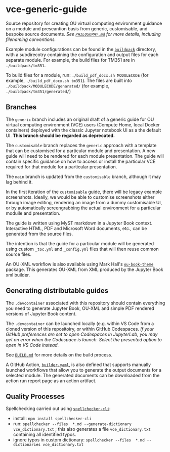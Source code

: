 # vce-generic-guide

Source repository for creating OU virtual computing environment guidance on a module and preseantion basis from generic, customisable, and bespoke source documents. *See [`PHILOSOPHY.md`](PHILOSOPHY.md) for more details, including filenaming conventions.*

Example module configurations can be found in the [`buildpack`](buildpack/) directory, with a subdirecotry containing the configuration and output files for each separate module. For example, the build files for TM351 are in `./buildpack/tm351`.

To build files for a module, run: `./build_pdf_docx.sh MODULECODE` (for example, `./build_pdf_docx.sh tm351`). The files are built into `./buildpack/MODULECODE/genarated/` (for example, `./buildpack/tm351/generated/`)

## Branches

The `generic` branch includes an original draft of a generic guide for OU virtual computing environment (VCE) users (Compute Home, local Docker containers) deployed with the classic Jupyter notebook UI as a the default UI. __This branch should be regarded as deprecated.__

The `customisable` branch replaces the `generic` approach with a template that can be customised for a particular module and presentation. A new guide will need to be rendered for each module presentation. The guide will contain specific guidance on how to access or install the particular VCE required for that module for a particular presentation.

The `main` branch is updated from the `customisable` branch, although it may lag behind it.

In the first iteration of the `customisable` guide, there will be legacy example screenshots. Ideally, we would be able to customise screenshots either through image editing, rendering an image from a dummy customisable UI, or by automatically screengrabbing the actual environment for a particular moduile and presentation.

The guide is written using MyST markdown in a Jupyter Book context. Interactive HTML, PDF and Microsoft Word documents, etc., can be generated from the source files.

The intention is that the guide for a particular module will be generated using custom `_toc.yml` and `_config.yml` files that will then reuse common source files.

An OU-XML workflow is also available using Mark Hall's [`ou-book-theme`](https://pypi.org/project/ou-book-theme/) package. This generates OU-XML from XML produced by the Jupyter Book xml builder.

## Generating distributable guides

The `.devcontainer` associated with this repository should contain everything you need to generate Jupyter Book, OU-XML and simple PDF rendered versions of Jupyter Book content.

The `.devcontainer` can be launched locally (e.g. within VS Code from a cloned version of this repositoiry, or within GitHub Codespaces. *If your GitHub preferences are set to open Codespaces in  JupyterLab, you may get an error when the Codespace is launch. Select the presented option to open in VS Code instead.*

See [`BUILD.md`](BUILD.md) for more details on the build process.

A GitHub Action, [`builder.yaml`](.github/workflows/builder.yaml), is also defined that supports manually launched workflows that allow you to generate the output documents for a selected module. The generated documents can be downloaded from the action run report page as an action artifact.

## Quality Processes

Spellchecking carried out using [`spellchecker-cli`](https://github.com/tbroadley/spellchecker-cli):

- install: `npm install spellchecker-cli`
- run: `spellchecker --files  *.md --generate-dictionary vce_dictionary.txt` ; this also generates a file `vce_dictionary.txt` containing all identified typos.
- ignore typos in custom dictionary: `spellchecker --files  *.md --dictionaries vce_dictionary.txt`